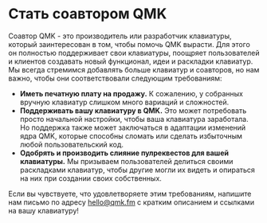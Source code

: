 # Стать соавтором QMK

Соавтор QMK - это производитель или разработчик клавиатуры, который заинтересован в том, чтобы помочь QMK вырасти. Для этого он полностью поддерживает свои клавиатуры, поощряет пользователей и клиентов создавать новый функционал, идеи и раскладки клавиатур. Мы всегда стремимся добавлять больше клавиатур и соавторов, но нам важно, чтобы они соответствовали следующим требованиям:

* **Иметь печатную плату на продажу.** К сожалению, у собранных вручную клавиатур слишком много вариаций и сложностей.
* **Поддерживать вашу клавиатуру в QMK.** Это может потребовать просто начальной настройки, чтобы ваша клавиатура заработала. Но поддержка также может заключаться в адаптации изменений ядра QMK, которые способны сломать или сделать избыточным любой пользовательский код.
* **Одобрять и производить слияние пулреквестов для вашей клавиатуры.** Мы призываем пользователей делиться своими раскладками клавиатур, чтобы другие могли их видеть и опираться на них при создании своих собственных.

Если вы чувствуете, что удовлетворяете этим требованиям, напишите нам письмо по адресу hello@qmk.fm с кратким описанием и ссылками на вашу клавиатуру!
